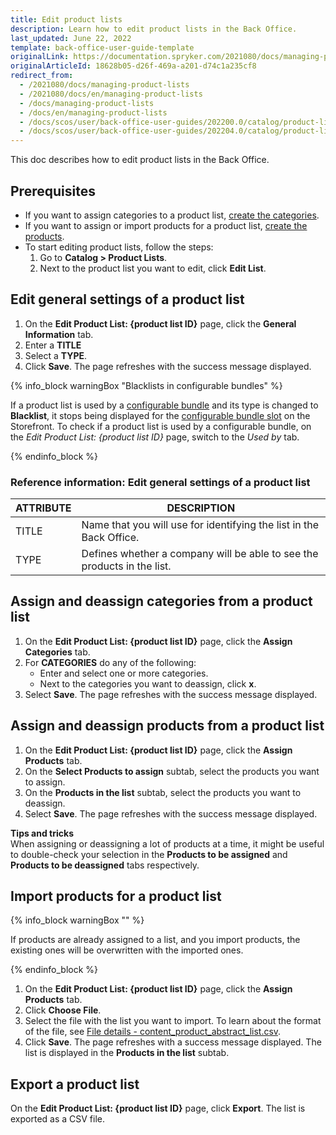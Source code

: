 ```yaml
---
title: Edit product lists
description: Learn how to edit product lists in the Back Office.
last_updated: June 22, 2022
template: back-office-user-guide-template
originalLink: https://documentation.spryker.com/2021080/docs/managing-product-lists
originalArticleId: 18628b05-d26f-469a-a201-d74c1a235cf8
redirect_from:
  - /2021080/docs/managing-product-lists
  - /2021080/docs/en/managing-product-lists
  - /docs/managing-product-lists
  - /docs/en/managing-product-lists
  - /docs/scos/user/back-office-user-guides/202200.0/catalog/product-lists/managing-product-lists.html
  - /docs/scos/user/back-office-user-guides/202204.0/catalog/product-lists/managing-product-lists.html  
---
```


This doc describes how to edit product lists in the Back Office.

## Prerequisites

* If you want to assign categories to a product list, [create the categories](/docs/pbc/all/product-information-management/{{page.version}}/manage-in-the-back-office/category/create-categories.html).
* If you want to assign or import products for a product list, [create the products](/docs/scos/user/back-office-user-guides/{{page.version}}/catalog/products/manage-concrete-products/adding-product-alternatives.html).
* To start editing product lists, follow the steps:
    1. Go to **Catalog&nbsp;<span aria-label="and then">></span> Product Lists**.
    2. Next to the product list you want to edit, click **Edit List**.


## Edit general settings of a product list

1. On the **Edit Product List: {product list ID}** page, click the **General Information** tab.
2. Enter a **TITLE**
3. Select a **TYPE**.
4. Click **Save**.
    The page refreshes with the success message displayed.

{% info_block warningBox "Blacklists in configurable bundles" %}

If a product list is used by a [configurable bundle](/docs/pbc/all/product-information-management/{{page.version}}/configurable-bundle-feature-overview.html) and its type is changed to **Blacklist**, it stops being displayed for the [configurable bundle slot](/docs/pbc/all/product-information-management/{{page.version}}/configurable-bundle-feature-overview.html#configurable-bundle-slot) on the Storefront. To check if a product list is used by a configurable bundle, on the *Edit Product List: {product list ID}* page, switch to the *Used by* tab.

{% endinfo_block %}

### Reference information: Edit general settings of a product list

| ATTRIBUTE | DESCRIPTION |
|-|-|
| TITLE | Name that you will use for identifying the list in the Back Office. |
| TYPE | Defines whether a company will be able to see the products in the list. |

## Assign and deassign categories from a product list

1. On the **Edit Product List: {product list ID}**  page, click the **Assign Categories** tab.
2. For **CATEGORIES** do any of the following:
    * Enter and select one or more categories.
    * Next to the categories you want to deassign, click **x**.
3. Select **Save**.
    The page refreshes with the success message displayed.

## Assign and deassign products from a product list

1. On the **Edit Product List: {product list ID}**  page, click the **Assign Products** tab.
2. On the **Select Products to assign** subtab, select the products you want to assign.
3. On the **Products in the list** subtab, select the products you want to deassign.
4. Select **Save**.
    The page refreshes with the success message displayed.


**Tips and tricks**
<br> When assigning or deassigning a lot of products at a time, it might be useful to double-check your selection in the **Products to be assigned** and **Products to be deassigned** tabs respectively.

## Import products for a product list

{% info_block warningBox "" %}

If products are already assigned to a list, and you import products, the existing ones will be overwritten with the imported ones.

{% endinfo_block %}

1. On the **Edit Product List: {product list ID}**  page, click the **Assign Products** tab.
2. Click **Choose File**.
3. Select the file with the list you want to import.
    To learn about the format of the file, see [File details - content_product_abstract_list.csv](/docs/scos/dev/data-import/202204.0/data-import-categories/content-management/file-details-content-product-abstract-list.csv.html).
4. Click **Save**.
    The page refreshes with a success message displayed. The list is displayed in the **Products in the list** subtab.



## Export a product list

On the **Edit Product List: {product list ID}** page, click **Export**.
    The list is exported as a CSV file.
